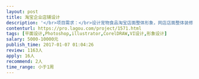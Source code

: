 ```yaml
---                
layout: post       
title: 淘宝企业店铺设计           
description: '</br>项目需求：</br>设计宠物食品淘宝店面整体形象，网店店面整体装修</br>1.一个店铺主页面</br>2.七个产品详情页</br>要求形象高端大气，欧美风格时尚，排版逻辑清晰，设计符合网络浏览习惯，信息体现清晰</br></br>人员要求：</br>1、有淘宝店铺设计经验</br>2、近期时间充裕，可以快速交付</br>'     
contenturl: https://pro.lagou.com/project/1571.html      
tags: [平面设计,Photoshop,illustrator,CorelDRAW,VI设计,形象设计]            
salary: 5000-10000元          
publish_time: 2017-01-07 01:04:26         
review: 1163人                   
apply: 16人                   
recommend: 2人                   
time_range: 小于1周              
---                 
```

